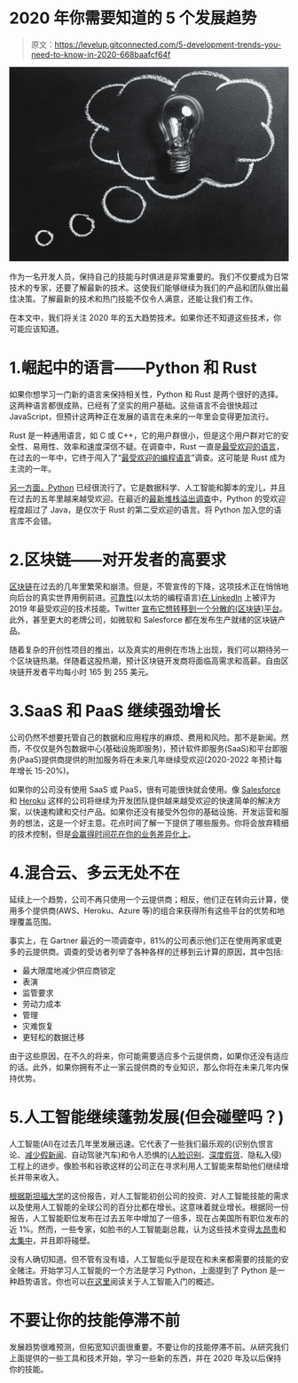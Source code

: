 # 2020 年你需要知道的 5 个发展趋势

> 原文：<https://levelup.gitconnected.com/5-development-trends-you-need-to-know-in-2020-668baafcf64f>

![](img/022cefed4e48c1e28b686d73cdaa1d03.png)

作为一名开发人员，保持自己的技能与时俱进是非常重要的。我们不仅要成为日常技术的专家，还要了解最新的技术。这使我们能够继续为我们的产品和团队做出最佳决策。了解最新的技术和热门技能不仅令人满意，还能让我们有工作。

在本文中，我们将关注 2020 年的五大趋势技术。如果你还不知道这些技术，你可能应该知道。

# 1.崛起中的语言——Python 和 Rust

如果你想学习一门新的语言来保持相关性，Python 和 Rust 是两个很好的选择。这两种语言都很成熟，已经有了坚实的用户基础。这些语言不会很快超过 JavaScript，但预计这两种正在发展的语言在未来的一年里会变得更加流行。

Rust 是一种通用语言，如 C 或 C++，它的用户群很小，但是这个用户群对它的安全性、易用性、效率和速度深信不疑。在调查中，Rust 一直是[最受欢迎的语言](https://codinginfinite.com/top-programming-languages-2020-stats-surveys/)，在过去的一年中，它终于闯入了“[最受欢迎的编程语言](https://insights.stackoverflow.com/survey/)”调查。这可能是 Rust 成为主流的一年。

[另一方面，Python](https://www.python.org/) 已经很流行了。它是数据科学、人工智能和脚本的宠儿，并且在过去的五年里越来越受欢迎。在最近的[最新堆栈溢出调查](https://insights.stackoverflow.com/survey/)中，Python 的受欢迎程度超过了 Java，是仅次于 Rust 的第二受欢迎的语言。将 Python 加入您的语言库不会错。

# 2.区块链——对开发者的高要求

[区块链](https://www.coindesk.com/learn/blockchain-101/what-is-blockchain-technology)在过去的几年里繁荣和崩溃。但是，不管宣传的下降，这项技术正在悄悄地向后台的真实世界用例前进。[可靠性](https://github.com/ethereum/solidity)(以太坊的编程语言)[在 LinkedIn](https://coinfomania.com/ethereum-solidity-linkedin-desired-skills-of-2020/) 上被评为 2019 年最受欢迎的技术技能。Twitter [宣布它想转移到一个分散的(区块链)平台](https://www.nbcnews.com/tech/social-media/twitter-plans-build-decentralized-standard-social-networks-n1100016)。此外，甚至更大的老牌公司，如微软和 Salesforce 都在发布生产就绪的区块链产品。

随着复杂的开创性项目的推出，以及真实的用例在市场上出现，我们可以期待另一个区块链热潮。伴随着这股热潮，预计区块链开发商将面临高需求和高薪。自由区块链开发者平均每小时 165 到 255 美元。

# 3.SaaS 和 PaaS 继续强劲增长

公司仍然不想要托管自己的数据和应用程序的麻烦、费用和风险。那不是新闻。然而，不仅仅是外包数据中心(基础设施即服务)，预计软件即服务(SaaS)和平台即服务(PaaS)提供商提供的附加服务将在未来几年继续受欢迎(2020-2022 年预计每年增长 15-20%)。

如果你的公司没有使用 SaaS 或 PaaS，很有可能很快就会使用。像 [Salesforce](https://www.salesforce.com/) 和 [Heroku](https://www.heroku.com/) 这样的公司将继续为开发团队提供越来越受欢迎的快速简单的解决方案，以快速构建和交付产品。如果你还没有接受外包你的基础设施、开发运营和服务的想法，这是一个好主意。花点时间了解一下提供了哪些服务。你将会放弃精细的技术控制，但是[会赢得时间花在你的业务差异化上](https://dev.to/heroku/how-adopting-paas-will-change-your-team-33bo)。

# 4.混合云、多云无处不在

延续上一个趋势，公司不再只使用一个云提供商；相反，他们正在转向云计算，使用多个提供商(AWS、Heroku、Azure 等)的组合来获得所有这些平台的优势和地理覆盖范围。

事实上，在 Gartner 最近的一项调查中，81%的公司表示他们正在使用两家或更多的云提供商。调查的受访者列举了各种各样的迁移到云计算的原因，其中包括:

*   最大限度地减少供应商锁定
*   表演
*   监管要求
*   劳动力成本
*   管理
*   灾难恢复
*   更轻松的数据迁移

由于这些原因，在不久的将来，你可能需要适应多个云提供商，如果你还没有适应的话。此外，如果你拥有不止一家云提供商的专业知识，那么你将在未来几年内保持优势。

# 5.人工智能继续蓬勃发展(但会碰壁吗？)

人工智能(AI)在过去几年里发展迅速。它代表了一些我们最乐观的(识别仇恨言论、[减少假新闻](https://www.nbcnews.com/mach/science/fake-news-still-problem-ai-solution-ncna848276)、自动驾驶汽车)和令人恐惧的([人脸识别](https://www.nytimes.com/2020/01/18/technology/clearview-privacy-facial-recognition.html)、[深度假货](https://www.creativebloq.com/features/deepfake-examples)、隐私入侵)工程上的进步。像脸书和谷歌这样的公司正在寻求利用人工智能来帮助他们继续增长并带来收入。

[根据斯坦福大学](https://hai.stanford.edu/sites/g/files/sbiybj10986/f/ai_index_2019_report.pdf)的这份报告，对人工智能初创公司的投资、对人工智能技能的需求以及使用人工智能的全球公司的百分比都在增长。这意味着就业增长。根据同一份报告，人工智能职位发布在过去五年中增加了一倍多，现在占美国所有职位发布的近 1%。然而，一些专家，如脸书的人工智能副总裁，认为这些技术变得[太昂贵](https://www.wired.com/story/facebooks-ai-says-field-hit-wall/)和[太集中](https://www.datasciencecentral.com/profiles/blogs/is-ai-about-to-hit-a-wall?xg_source=activity)，并且即将碰壁。

没有人确切知道。但不管有没有墙，人工智能似乎是现在和未来都需要的技能的安全赌注。开始学习人工智能的一个方法是学习 Python，上面提到了 Python 是一种趋势语言。你也可以[在这里](https://www.hackerearth.com/blog/developers/artificial-intelligence-101-how-to-get-started/)阅读关于人工智能入门的概述。

# 不要让你的技能停滞不前

发展趋势很难预测，但拓宽知识面很重要。不要让你的技能停滞不前。从研究我们上面提供的一些工具和技术开始，学习一些新的东西，并在 2020 年及以后保持你的技能。